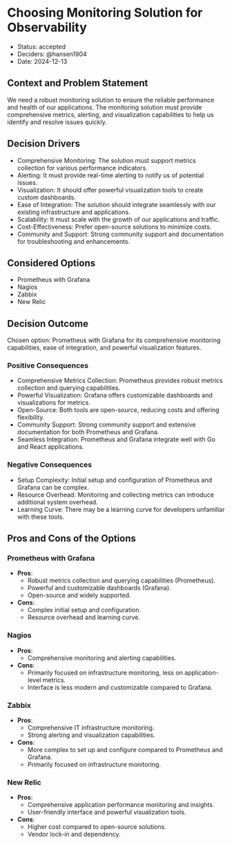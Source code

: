 # Choosing Monitoring Solution for Observability
- Status: accepted
- Deciders: @hansen1904
- Date: 2024-12-13

## Context and Problem Statement
We need a robust monitoring solution to ensure the reliable performance and health of our applications. The monitoring solution must provide comprehensive metrics, alerting, and visualization capabilities to help us identify and resolve issues quickly.

## Decision Drivers
- Comprehensive Monitoring: The solution must support metrics collection for various performance indicators.
- Alerting: It must provide real-time alerting to notify us of potential issues.
- Visualization: It should offer powerful visualization tools to create custom dashboards.
- Ease of Integration: The solution should integrate seamlessly with our existing infrastructure and applications.
- Scalability: It must scale with the growth of our applications and traffic.
- Cost-Effectiveness: Prefer open-source solutions to minimize costs.
- Community and Support: Strong community support and documentation for troubleshooting and enhancements.

## Considered Options
- Prometheus with Grafana
- Nagios
- Zabbix
- New Relic

## Decision Outcome
Chosen option: Prometheus with Grafana for its comprehensive monitoring capabilities, ease of integration, and powerful visualization features.

### Positive Consequences
- Comprehensive Metrics Collection: Prometheus provides robust metrics collection and querying capabilities.
- Powerful Visualization: Grafana offers customizable dashboards and visualizations for metrics.
- Open-Source: Both tools are open-source, reducing costs and offering flexibility.
- Community Support: Strong community support and extensive documentation for both Prometheus and Grafana.
- Seamless Integration: Prometheus and Grafana integrate well with Go and React applications.

### Negative Consequences
- Setup Complexity: Initial setup and configuration of Prometheus and Grafana can be complex.
- Resource Overhead: Monitoring and collecting metrics can introduce additional system overhead.
- Learning Curve: There may be a learning curve for developers unfamiliar with these tools.

## Pros and Cons of the Options

### Prometheus with Grafana
- **Pros**:
  - Robust metrics collection and querying capabilities (Prometheus).
  - Powerful and customizable dashboards (Grafana).
  - Open-source and widely supported.
- **Cons**:
  - Complex initial setup and configuration.
  - Resource overhead and learning curve.

### Nagios
- **Pros**:
  - Comprehensive monitoring and alerting capabilities.
- **Cons**:
  - Primarily focused on infrastructure monitoring, less on application-level metrics.
  - Interface is less modern and customizable compared to Grafana.

### Zabbix
- **Pros**:
  - Comprehensive IT infrastructure monitoring.
  - Strong alerting and visualization capabilities.
- **Cons**:
  - More complex to set up and configure compared to Prometheus and Grafana.
  - Primarily focused on infrastructure monitoring.

### New Relic
- **Pros**:
  - Comprehensive application performance monitoring and insights.
  - User-friendly interface and powerful visualization tools.
- **Cons**:
  - Higher cost compared to open-source solutions.
  - Vendor lock-in and dependency.